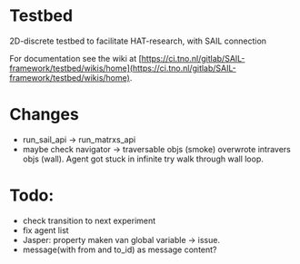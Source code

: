 # Testbed

2D-discrete testbed to facilitate HAT-research, with SAIL connection

For documentation see the wiki at [https://ci.tno.nl/gitlab/SAIL-framework/testbed/wikis/home](https://ci.tno.nl/gitlab/SAIL-framework/testbed/wikis/home).

# Changes
- run_sail_api -> run_matrxs_api
- maybe check navigator -> traversable objs (smoke) overwrote intravers objs (wall). Agent got stuck in infinite try walk through wall loop.



# Todo:
- check transition to next experiment
- fix agent list 
- Jasper: property maken van global variable -> issue. 
- message(with from and to_id) as message content?